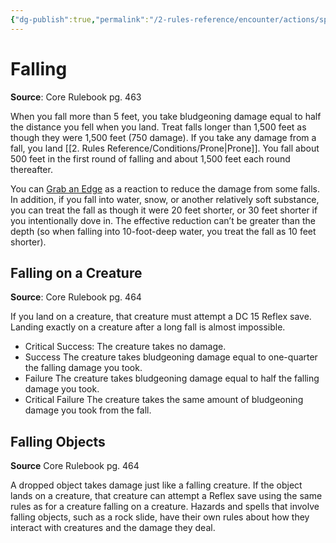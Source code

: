 ```yaml
---
{"dg-publish":true,"permalink":"/2-rules-reference/encounter/actions/specialty-actions/falling/"}
---
```


# Falling
**Source**: Core Rulebook pg. 463

When you fall more than 5 feet, you take bludgeoning damage equal to half the distance you fell when you land. Treat falls longer than 1,500 feet as though they were 1,500 feet (750 damage). If you take any damage from a fall, you land [[2. Rules Reference/Conditions/Prone\|Prone]]. You fall about 500 feet in the first round of falling and about 1,500 feet each round thereafter.

You can [Grab an Edge](Grab%20an%20Edge.md) as a reaction to reduce the damage from some falls. In addition, if you fall into water, snow, or another relatively soft substance, you can treat the fall as though it were 20 feet shorter, or 30 feet shorter if you intentionally dove in. The effective reduction can’t be greater than the depth (so when falling into 10-foot-deep water, you treat the fall as 10 feet shorter).

## Falling on a Creature
**Source**: Core Rulebook pg. 464

If you land on a creature, that creature must attempt a DC 15 Reflex save. Landing exactly on a creature after a long fall is almost impossible.
- Critical Success: The creature takes no damage.
- Success The creature takes bludgeoning damage equal to one-quarter the falling damage you took.
- Failure The creature takes bludgeoning damage equal to half the falling damage you took.
- Critical Failure The creature takes the same amount of bludgeoning damage you took from the fall.

## Falling Objects
**Source** Core Rulebook pg. 464

A dropped object takes damage just like a falling creature. If the object lands on a creature, that creature can attempt a Reflex save using the same rules as for a creature falling on a creature. Hazards and spells that involve falling objects, such as a rock slide, have their own rules about how they interact with creatures and the damage they deal.